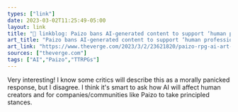 ```yaml
---
types: ["link"]
date: 2023-03-02T11:25:49-05:00
layout: link
title: "🔗 linkblog: Paizo bans AI-generated content to support ‘human professionals’ - The Verge'"
art_title: "Paizo bans AI-generated content to support ‘human professionals’ - The Verge"
art_link: "https://www.theverge.com/2023/3/2/23621820/paizo-rpg-ai-art-ban-creatives-roleplay-game-ttrpg"
sources: ["theverge.com"]
tags: ["AI","Paizo","TTRPGs"]
---
```

Very interesting! I know some critics will describe this as a morally panicked response, but I disagree. I think it's smart to ask how AI will affect human creators and for companies/communities like Paizo to take principled stances.  
 
